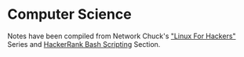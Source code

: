 # Computer Science

Notes have been compiled from Network Chuck's ["Linux For Hackers"](https://www.youtube.com/watch?v=VbEx7B_PTOE&list=PLIhvC56v63IJIujb5cyE13oLuyORZpdkL&index=1) Series and [HackerRank Bash Scripting](https://www.hackerrank.com/domains/shell) Section. 